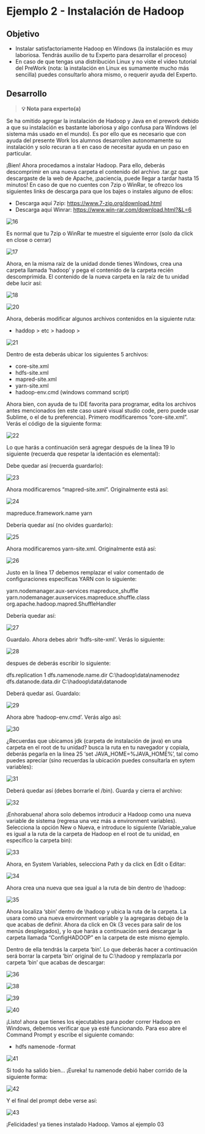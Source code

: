 # Ejemplo 2 - Instalación de Hadoop

## Objetivo

* Instalar satisfactoriamente Hadoop en Windows (la instalación es muy laboriosa. Tendrás auxilio de tu Experto para desarrollar el proceso)
* En caso de que tengas una distribución Linux y no viste el video tutorial del PreWork (nota: la instalación en Linux es sumamente mucho más sencilla) puedes consultarlo ahora mismo, o requerir ayuda del Experto.

## Desarrollo

>**💡 Nota para experto(a)**

Se ha omitido agregar la instalación de Hadoop y Java en el prework debido a que su instalación es bastante laboriosa y algo confusa para Windows (el sistema más usado  en el mundo). Es por ello que es necesario que con ayuda del presente Work los       alumnos desarrollen autonomamente su instalación y solo recuran a ti en caso de    necesitar ayuda en un paso en particular.
>

¡Bien! Ahora procedamos a instalar Hadoop. Para ello, deberás descomprimir en una nueva carpeta el contenido del archivo .tar.gz que descargaste de la web de Apache, ¡paciencia, puede llegar a tardar hasta 15 minutos! En caso de que no cuentes con 7zip o WinRar, te ofrezco los siguientes links de descarga para que los bajes o instales alguno de ellos:
- Descarga aquí 7zip: https://www.7-zip.org/download.html
- Descarga aquí Winrar: https://www.win-rar.com/download.html?&L=6

![16](assets/Picture16.png)

Es normal que tu 7zip o WinRar te muestre el siguiente error (solo da click en close o cerrar)

![17](assets/Picture17.png)

Ahora, en la misma raíz de la unidad donde tienes Windows, crea una carpeta llamada ‘hadoop’ y pega el contenido de la carpeta recién descomprimida. El contenido de la nueva carpeta en la raíz de tu unidad debe lucir así:

![18](assets/Picture18.png)

![20](assets/Picture20.png)

Ahora, deberás modificar algunos archivos contenidos en la siguiente ruta:
- haddop > etc > hadoop >

![21](assets/Picture21.png)

Dentro de esta deberás ubicar los siguientes 5 archivos:
-	core-site.xml
-	hdfs-site.xml
-	mapred-site.xml
-	yarn-site.xml
-	hadoop-env.cmd (windows command script)

Ahora bien, con ayuda de tu IDE favorita para programar, edita los archivos antes mencionados (en este caso usaré visual studio code, pero puede usar Sublime, o el de tu preferencia). Primero modificaremos “core-site.xml”. Verás el código de la siguiente forma:

![22](assets/Picture22.png)

Lo que harás a continuación será agregar después de la línea 19 lo siguiente (recuerda que respetar la identación es elemental):

  [comment]: # (<property>
    <name>fs.defaultFS</name>
    <value>hdfs://localhost:9000</value>
  </property>)

Debe quedar así (recuerda guardarlo):

![23](assets/Picture23.png)

Ahora modificaremos “mapred-site.xml”. Originalmente está así:

![24](assets/Picture24.png)

  <property>
    <name>mapreduce.framework.name</name>
    <value>yarn</value>
  </property>

Debería quedar así (no olvides guardarlo):

![25](assets/Picture25.png)

Ahora modificaremos yarn-site.xml. Originalmente está así:

![26](assets/Picture26.png)

Justo en la línea 17 debemos remplazar el valor comentado de configuraciones específicas YARN con lo siguiente:

<configuration>
  <property>
    <name>yarn.nodemanager.aux-services</name>
    <value>mapreduce_shuffle</value>
  </property>
  <property>
    <name>yarn.nodemanager.auxservices.mapreduce.shuffle.class</name>
    <value>org.apache.hadoop.mapred.ShuffleHandler</value>
</property>
</configuration>

Debería quedar así:

![27](assets/Picture27.png)

Guardalo. Ahora debes abrir ‘hdfs-site-xml’. Verás lo siguiente:

![28](assets/Picture28.png)

despues de <configuration> deberás escribir lo siguiente:

  <property>
    <name>dfs.replication</name>
    <value>1</value>
  </property>
  <property>
    <name>dfs.namenode.name.dir</name>
    <value>C:\hadoop\data\namenodez</value>
  </property>
  <property>
    <name>dfs.datanode.data.dir</name>
    <value>C:\hadoop\data\datanode</value>
  </property>

Deberá quedar así. Guardalo:

![29](assets/Picture29.png)

Ahora abre ‘hadoop-env.cmd’. Verás algo así:

![30](assets/Picture30.png)

¿Recuerdas que ubicamos jdk (carpeta de instalación de java) en una carpeta en el root de tu unidad? busca la ruta en tu navegador y copiala, deberás pegarla en la línea 25 ‘set JAVA_HOME=%JAVA_HOME%’, tal como puedes apreciar (sino recuerdas la ubicación puedes consultarla en sytem variables):

![31](assets/Picture31.png)

Deberá quedar así (debes borrarle el /bin). Guarda y cierra el archivo:

![32](assets/Picture32.png)

¡Enhorabuena! ahora solo debemos introducir a Hadoop como una nueva variable de sistema (regresa una vez más a environment variables). Selecciona la opción New o Nueva, e introduce lo siguiente (Variable_value es igual a la ruta de la carpeta de Hadoop en el root de tu unidad, en específico la carpeta bin):


![33](assets/Picture33.png)

Ahora, en System Variables, selecciona Path y da click en Edit o Editar:

![34](assets/Picture34.png)

Ahora crea una nueva que sea igual a la ruta de bin dentro de \hadoop:

![35](assets/Picture35.png)

Ahora localiza ‘sbin’ dentro de \hadoop y ubica la ruta de la carpeta. La usara como  una nueva environment variable y la agregaras debajo de la que acabas de definir. Ahora da click en Ok (3 veces para salir de los menús desplegados), y lo que harás a continuación será descargar la carpeta llamada “ConfigHADOOP” en la carpeta de este mismo ejemplo.

Dentro de ella tendrás la carpeta ‘bin’. Lo que deberás hacer a continuación será borrar la carpeta ‘bin’ original de tu C:\hadoop y remplazarla por carpeta ‘bin’ que acabas de descargar:

![36](assets/Picture36.png)

![38](assets/Picture38.png)

![39](assets/Picture39.png)

![40](assets/Picture40.png)

¡Listo! ahora que tienes los ejecutables para poder correr Hadoop en Windows, debemos verificar que ya esté funcionando. Para eso abre el Command Prompt y escribe el siguiente comando:
- hdfs namenode -format

![41](assets/Picture41.png)

Si todo ha salido bien… ¡Eureka! tu namenode debió haber corrido de la siguiente forma:

![42](assets/Picture42.png)

Y el final del prompt debe verse así:

![43](assets/Picture43.png)

¡Felicidades! ya tienes instalado Hadoop. Vamos al ejemplo 03




